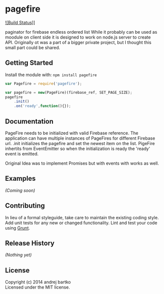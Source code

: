 # pagefire

[![Build Status]](https://travis-ci.org/webduvet/pagefire.svg?branch=master)]

paginator for firebase endless ordered list
While it probably can be used as moodule on client side it is designed
to work on node.js server to create API. Originally ot was a part of a bigger
private project, but I thought this small part could be shared. 

## Getting Started
Install the module with: `npm install pagefire`

```javascript
var Pagefire = require('pagefire');

var pagefire = new(PageFire)(firebase_ref, SET_PAGE_SIZE);
pagefire
	.init()
	.on('ready',function(){});


```

## Documentation
PageFire needs to be initialized with valid Firebase reference. The application can have multiple instances of PageFires for different Firebase url.
.init initializes the pagefire and set the newest item on the list. PigeFire inhertits from EventEmitter so when the initialization is ready the 'ready' event is emitted.

Original Idea was to implement Promises but with events with works as well.

## Examples
_(Coming soon)_

## Contributing
In lieu of a formal styleguide, take care to maintain the existing coding style. Add unit tests for any new or changed functionality. Lint and test your code using [Grunt](http://gruntjs.com/).

## Release History
_(Nothing yet)_

## License
Copyright (c) 2014 andrej bartko  
Licensed under the MIT license.
